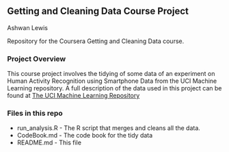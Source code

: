 ## Getting and Cleaning Data Course Project

Ashwan Lewis

Repository for the Coursera Getting and Cleaning Data course.

### Project Overview

This course project involves the tidying of some data of an experiment on Human Activity Recognition using Smartphone Data from the UCI Machine Learning repository. A full description of the data used in this project can be found at [The UCI Machine Learning Repository](http://archive.ics.uci.edu/ml/datasets/Human+Activity+Recognition+Using+Smartphones)

### Files in this repo

* run_analysis.R - The R script that merges and cleans all the data.
* CodeBook.md - The code book for the tidy data
* README.md - This file